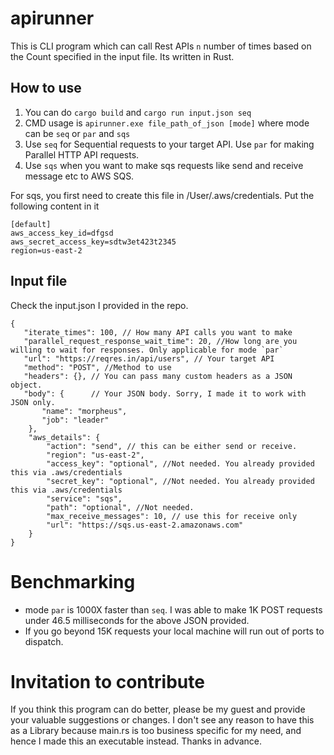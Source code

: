 # apirunner
This is CLI program which can call Rest APIs `n` number of times based on the Count specified in the input file. Its written in Rust. 

## How to use
1. You can do `cargo build` and `cargo run input.json seq` 
2. CMD usage is `apirunner.exe file_path_of_json [mode]` where mode can be `seq` or `par` and `sqs`
3. Use `seq` for Sequential requests to your target API. Use `par` for making Parallel HTTP API requests.
4. Use `sqs` when you want to make sqs requests like send and receive message etc to AWS SQS.

For sqs, you first need to create this file in /User/.aws/credentials. Put the following content in it
```
[default]
aws_access_key_id=dfgsd
aws_secret_access_key=sdtw3et423t2345
region=us-east-2
```

## Input file

Check the input.json I provided in the repo.
```
{
   "iterate_times": 100, // How many API calls you want to make
   "parallel_request_response_wait_time": 20, //How long are you willing to wait for responses. Only applicable for mode `par`
   "url": "https://reqres.in/api/users", // Your target API
   "method": "POST", //Method to use 
   "headers": {}, // You can pass many custom headers as a JSON object.
   "body": {      // Your JSON body. Sorry, I made it to work with JSON only.
       "name": "morpheus",
       "job": "leader"
    },
    "aws_details": {
        "action": "send", // this can be either send or receive.
        "region": "us-east-2",
        "access_key": "optional", //Not needed. You already provided this via .aws/credentials
        "secret_key": "optional", //Not needed. You already provided this via .aws/credentials
        "service": "sqs",
        "path": "optional", //Not needed.
        "max_receive_messages": 10, // use this for receive only
        "url": "https://sqs.us-east-2.amazonaws.com"
    }
}
```

# Benchmarking

* mode `par` is 1000X faster than `seq`. I was able to make 1K POST requests under 46.5 milliseconds for the above JSON provided. 
* If you go beyond 15K requests your local machine will run out of ports to dispatch.

# Invitation to contribute

If you think this program can do better, please be my guest and provide your valuable suggestions or changes. I don't see any reason to have this as a Library because main.rs is too business specific for my need, and hence I made this an executable instead.
Thanks in advance.